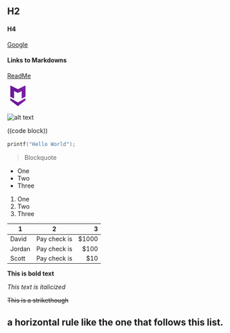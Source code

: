 
## H2
#### H4

[Google](https://www.google.com)

#### Links to Markdowns
[ReadMe](https://github.com/DanteJones/IT2600/blob/master/README.md)


![alt text](https://github.com/adam-p/markdown-here/raw/master/src/common/images/icon48.png "Logo Title Text 1")

![alt text](http://images.newindianexpress.com/images/FrontEnd/images/search-mob.png)

((code block))

```C
printf("Hello World");
```

> Blockquote

* One
* Two
* Three

1. One
2. Two
3. Three

| 1             | 2             | 3     |
| ------------- |:-------------:| -----:|
| David         | Pay check is  | $1000 |
| Jordan        | Pay check is  |  $100 |
| Scott         | Pay check is  |   $10 |

**This is bold text**

*This text is italicized*

~~This is a strikethough~~

a horizontal rule like the one that follows this list.
--
